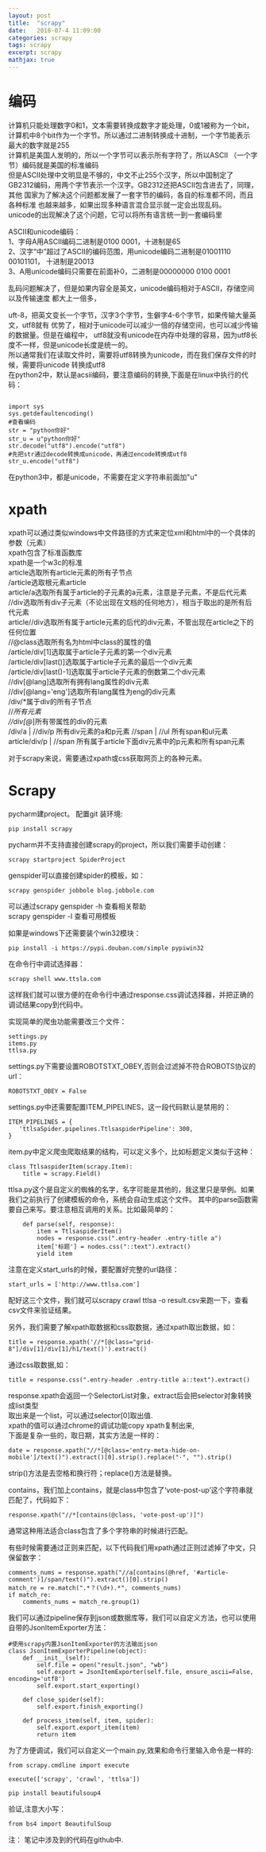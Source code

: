 ```yaml
---
layout: post
title:  "scrapy"
date:   2018-07-4 11:09:00
categories: scrapy
tags: scrapy
excerpt: scrapy
mathjax: true
---
```



# 编码

计算机只能处理数字0和1，文本需要转换成数字才能处理，0或1被称为一个bit，
计算机中8个bit作为一个字节。所以通过二进制转换成十进制，一个字节能表示
最大的数字就是255    
计算机是美国人发明的，所以一个字节可以表示所有字符了，所以ASCII
（一个字节）编码就是美国的标准编码   
但是ASCII处理中文明显是不够的，中文不止255个汉字，所以中国制定了
GB2312编码，用两个字节表示一个汉字。GB2312还把ASCII包含进去了，同理，其他
国家为了解决这个问题都发展了一套字节的编码，各自的标准都不同，而且各种标准
也越来越多，如果出现多种语言混合显示就一定会出现乱码。   
unicode的出现解决了这个问题，它可以将所有语言统一到一套编码里   
    
ASCII和unicode编码：    
1、字母A用ASCII编码二进制是0100 0001，十进制是65   
2、汉字“中”超过了ASCII的编码范围，用unicode编码二进制是01001110 00101101，
十进制是20013    
3、A用unicode编码只需要在前面补0，二进制是00000000 0100 0001    
    
乱码问题解决了，但是如果内容全是英文，unicode编码相对于ASCII，存储空间以及传输速度
都大上一倍多，
     
uft-8，把英文变长一个字节，汉字3个字节，生僻字4-6个字节，如果传输大量英文，utf8就有
优势了，相对于unicode可以减少一倍的存储空间，也可以减少传输的数据量。但是在编程中，
utf8就没有unicode在内存中处理的容易，因为utf8长度不一样，但是unicode长度是统一的。   
所以通常我们在读取文件时，需要将utf8转换为unicode，而在我们保存文件的时候，需要将unicode
转换成utf8   
在python2中，默认是acsii编码，要注意编码的转换,下面是在linux中执行的代码：    
```

import sys
sys.getdefaultencoding()
#查看编码
str = "python你好"   
str_u = u"python你好"
str.decode("utf8").encode("utf8")
#先把str通过decode转换成unicode，再通过encode转换成utf8
str_u.encode("utf8")
```
在python3中，都是unicode，不需要在定义字符串前面加"u"

# xpath   
xpath可以通过类似windows中文件路径的方式来定位xml和html中的一个具体的参数（元素）    
xpath包含了标准函数库    
xpath是一个w3c的标准   
article选取所有article元素的所有子节点   
/article选取根元素article    
article/a选取所有属于article的子元素的a元素，注意是子元素，不是后代元素   
//div选取所有div子元素（不论出现在文档的任何地方），相当于取出的是所有后代元素   
article//div选取所有属于article元素的后代的div元素，不管出现在article之下的任何位置    
//@class选取所有名为html中class的属性的值   
/article/div[1]选取属于article子元素的第一个div元素   
/article/div[last()]选取属于article子元素的最后一个div元素    
/article/div[last()-1]选取属于article子元素的倒数第二个div元素    
//div[@lang]选取所有拥有lang属性的div元素      
//div[@lang='eng']选取所有lang属性为eng的div元素     
/div/*属于div的所有子节点   
//*所有元素    
//div[@*]所有带属性的div的元素   
/div/a | //div/p 所有div元素的a和p元素
//span | //ul 所有span和ul元素   
article/div/p | //span 所有属于article下面div元素中的p元素和所有span元素    

对于scrapy来说，需要通过xpath或css获取网页上的各种元素。


# Scrapy   

pycharm建project。
配置git
装环境:   
```
pip install scrapy
```
pycharm并不支持直接创建scrapy的project，所以我们需要手动创建：   
```
scrapy startproject SpiderProject
```

genspider可以直接创建spider的模板，如：   
```
scrapy genspider jobbole blog.jobbole.com
```
可以通过scrapy genspider -h 查看相关帮助   
scrapy genspider -l 查看可用模板    
  
如果是windows下还需要装个win32模块：   
```
pip install -i https://pypi.douban.com/simple pypiwin32
```

在命令行中调试选择器：   
```
scrapy shell www.ttsla.com
```
这样我们就可以很方便的在命令行中通过response.css调试选择器，并把正确的调试结果copy到代码中。   

实现简单的爬虫功能需要改三个文件：   
```
settings.py
items.py
ttlsa.py
```
settings.py下需要设置ROBOTSTXT_OBEY,否则会过滤掉不符合ROBOTS协议的url：   
```
ROBOTSTXT_OBEY = False
```
settings.py中还需要配置ITEM_PIPELINES，这一段代码默认是禁用的：
```
ITEM_PIPELINES = {
   'ttlsaSpider.pipelines.TtlsaspiderPipeline': 300,
}
```
item.py中定义爬虫爬取结果的结构，可以定义多个，比如标题定义类似于这种：
```
class TtlsaspiderItem(scrapy.Item):
    title = scrapy.Field()
```
ttlsa.py这个是自定义的蜘蛛的名字，名字可能是其他的，我这里只是举例。如果我们之前执行了创建模板的命令，系统会自动生成这个文件。
其中的parse函数需要自己来写。要注意相互调用的关系。比如最简单的：
```
    def parse(self, response):
        item = TtlsaspiderItem()
        nodes = response.css(".entry-header .entry-title a")
        item['标题'] = nodes.css("::text").extract()
        yield item
```
注意在定义start_urls的时候，要配置好完整的url路径：   
```
start_urls = ['http://www.ttlsa.com']
```

配好这三个文件，我们就可以scrapy crawl ttlsa -o result.csv来跑一下，查看csv文件来验证结果。     
    

另外，我们需要了解xpath取数据和css取数据，通过xpath取出数据，如：   
```
title = response.xpath('//*[@class="grid-8"]/div[1]/div[1]/h1/text()').extract()
```
通过css取数据,如：
```
title = response.css(".entry-header .entry-title a::text").extract()
```
response.xpath会返回一个SelectorList对象，extract后会把selector对象转换成list类型    
取出来是一个list，可以通过selector[0]取出值.    
xpath的值可以通过chrome的调试功能copy xpath复制出来,    
下面是复杂一些的，取日期，其实方法是一样的：   
```
date = response.xpath("//*[@class='entry-meta-hide-on-mobile']/text()").extract()[0].strip().replace("·", "").strip()
```
strip()方法是去空格和换行符；replace()方法是替换。    
    
contains，我们加上contains，就是class中包含了‘vote-post-up’这个字符串就匹配了，代码如下：   
```
response.xpath("//*[contains(@class, 'vote-post-up')]")
```
通常这种用法适合class包含了多个字符串的时候进行匹配。   

有些时候需要通过正则来匹配，以下代码我们用xpath通过正则过滤掉了中文，只保留数字：    
```
comments_nums = response.xpath("//a[contains(@href, '#article-comment')]/span/text()").extract()[0].strip()
match_re = re.match(".*？(\d+).*", comments_nums)
if match_re:
    comments_nums = match_re.group(1)
```

我们可以通过pipeline保存到json或数据库等，我们可以自定义方法，也可以使用自带的JsonItemExporter方法：
```
#使用scrapy内置JsonItemExporter的方法输出json
class JsonItemExporterPipeline(object):
    def __init__(self):
        self.file = open("result.json", "wb")
        self.export = JsonItemExporter(self.file, ensure_ascii=False, encoding='utf8')
        self.export.start_exporting()

    def close_spider(self):
        self.export.finish_exporting()

    def process_item(self, item, spider):
        self.export.export_item(item)
        return item
```

为了方便调试，我们可以自定义一个main.py,效果和命令行里输入命令是一样的:
```
from scrapy.cmdline import execute

execute(['scrapy', 'crawl', 'ttlsa'])
```
 


     
```
pip install beautifulsoup4
```   
验证,注意大小写：  
```
from bs4 import BeautifulSoup
```




     
     
注： 笔记中涉及到的代码在github中.    

     
     
